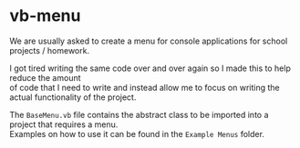 # vb-menu
We are usually asked to create a menu for console applications for school projects / homework.

I got tired writing the same code over and over again so I made this to help reduce the amount\
of code that I need to write and instead allow me to focus on writing the actual functionality of the project.

The `BaseMenu.vb` file contains the abstract class to be imported into a project that requires a menu.\
Examples on how to use it can be found in the `Example Menus` folder.
